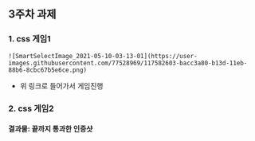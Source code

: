 ## 3주차 과제
### 1. css 게임1

```
![SmartSelectImage_2021-05-10-03-13-01](https://user-images.githubusercontent.com/77528969/117582603-bacc3a80-b13d-11eb-88b6-8cbc67b5e6ce.png)

```
- 위 링크로 들어가서 게임진행

### 2. css 게임2

#### 결과물: 끝까지 통과한 인증샷
